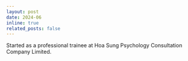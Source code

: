 ```yaml
---
layout: post
date: 2024-06
inline: true
related_posts: false
---
```


 Started as a professional trainee at Hoa Sung Psychology Consultation Company Limited.  

